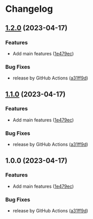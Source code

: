 # Changelog

## [1.2.0](https://github.com/soberhacker/obsidian-telegram-sync/compare/1.1.0...1.2.0) (2023-04-17)


### Features

* Add main features ([1e479ec](https://github.com/soberhacker/obsidian-telegram-sync/commit/1e479ecffb9b4a9ad3414405e887c551cdffc67e))


### Bug Fixes

* release by GitHub Actions ([a31ff9d](https://github.com/soberhacker/obsidian-telegram-sync/commit/a31ff9dae1f2e9eab540f07a1df2c0434248d3f5))

## [1.1.0](https://github.com/soberhacker/obsidian-telegram-sync/compare/v1.0.0...1.1.0) (2023-04-17)


### Features

* Add main features ([1e479ec](https://github.com/soberhacker/obsidian-telegram-sync/commit/1e479ecffb9b4a9ad3414405e887c551cdffc67e))


### Bug Fixes

* release by GitHub Actions ([a31ff9d](https://github.com/soberhacker/obsidian-telegram-sync/commit/a31ff9dae1f2e9eab540f07a1df2c0434248d3f5))

## 1.0.0 (2023-04-17)


### Features

* Add main features ([1e479ec](https://github.com/soberhacker/obsidian-telegram-sync/commit/1e479ecffb9b4a9ad3414405e887c551cdffc67e))


### Bug Fixes

* release by GitHub Actions ([a31ff9d](https://github.com/soberhacker/obsidian-telegram-sync/commit/a31ff9dae1f2e9eab540f07a1df2c0434248d3f5))
